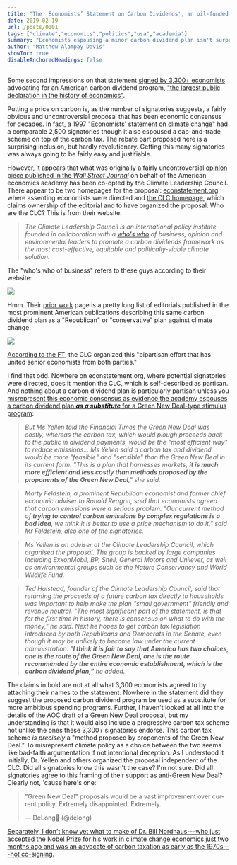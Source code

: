 ```yaml
---
title: "The 'Economists’ Statement on Carbon Dividends', an oil-funded Trojan horse?"
date: 2019-02-19
url: /posts/0001
tags: ["climate","economics","politics","usa","academia"]
summary: "Economists espousing a minor carbon dividend plan isn't surprising. But Janet Yellen, Marty Feldstein, and the oil-backed Climate Leadership Council seem to have purposely misappropriated and misrepresented the thousands of signatories' support to fabricate a non-existent consensus against complementary climate policy, namely green public works and subsidy programs."
author: "Matthew Alampay Davis"
showToc: true
disableAnchoredHeadings: false
---
```


Some second impressions on that statement [signed by 3,300+
economists](https://www.econstatement.org/) advocating for an American
carbon dividend program, ["the largest public declaration in the history
of
economics"](https://twitter.com/MartinRavallion/status/1097253630426652672).

Putting a price on carbon is, as the number of signatories suggests, a
fairly obvious and uncontroversial proposal that has been economic
consensus for decades. In fact, a 1997 ["Economists' statement on
climate
change"](https://twitter.com/Undercoverhist/status/1097632145680543744)
had a comparable 2,500 signatories though it also espoused a
cap-and-trade scheme on top of the carbon tax. The rebate part proposed
here is a surprising inclusion, but hardly revolutionary. Getting this
many signatories was always going to be fairly easy and justifiable.

However, it appears that what was originally a fairly uncontroversial
[opinion piece published in the *Wall Street
Journal*](https://www.wsj.com/articles/economists-statement-on-carbon-dividends-11547682910)
on behalf of the American economics academy has been co-opted by the
Climate Leadership Council. There appear to be two homepages for the
proposal: [econstatement.org](https://www.econstatement.org/) where
assenting economists were directed and [the CLC
homepage](https://www.clcouncil.org/economists-statement/), which claims
ownership of the editorial and to have organized the proposal. Who are
the CLC? This is from their website:

> *The Climate Leadership Council is an international policy institute
> founded in collaboration with a [who's
> who](https://www.clcouncil.org/founding-members/) of business, opinion
> and environmental leaders to promote a carbon dividends framework as
> the most cost-effective, equitable and politically-viable climate
> solution.*

The "who's who of business" refers to these guys according to their
website:

![](/blog/blog-files/clc-sponsors.png)

Hmm. Their [prior work](https://www.clcouncil.org/endorsements/) page is
a pretty long list of editorials published in the most prominent
American publications describing this same carbon dividend plan as a
"Republican" or "conservative" plan against climate change.

![](/blog/blog-files/clc-framing.png)

[According to the
FT](https://www.ft.com/content/fa0815fe-3299-11e9-bd3a-8b2a211d90d5),
the CLC organized this "bipartisan effort that has united senior
economists from both parties."

I find that odd. Nowhere on econstatement.org, where potential
signatories were directed, does it mention the CLC, which is
self-described as partisan. And nothing about a carbon dividend plan is
particularly partisan unless you [misrepresent this economic consensus
as evidence the academy espouses a carbon dividend plan ***as a
substitute*** for a Green New Deal-type stimulus
program](https://www.ft.com/content/fa0815fe-3299-11e9-bd3a-8b2a211d90d5):

> *But Ms Yellen told the Financial Times the Green New Deal was costly,
> whereas the carbon tax, which would plough proceeds back to the public
> in dividend payments, would be the "most efficient way" to reduce
> emissions... Ms Yellen said a carbon tax and dividend would be more
> "feasible" and "sensible" than the Green New Deal in its current form.
> "This is a plan that harnesses markets, **it is much more efficient
> and less costly than methods proposed by the proponents of the Green
> New Deal**," she said.*

> *Marty Feldstein, a prominent Republican economist and former chief
> economic adviser to Ronald Reagan, said that economists agreed that
> carbon emissions were a serious problem. "Our current method of
> **trying to control carbon emissions by complex regulations is a bad
> idea**, we think it is better to use a price mechanism to do it," said
> Mr Feldstein, also one of the signatories.*

> *Ms Yellen is an adviser at the Climate Leadership Council, which
> organised the proposal. The group is backed by large companies
> including ExxonMobil, BP, Shell, General Motors and Unilever, as well
> as environmental groups such as the Nature Conservancy and World
> Wildlife Fund.*

> *Ted Halstead, founder of the Climate Leadership Council, said that
> returning the proceeds of a future carbon tax directly to households
> was important to help make the plan "small government" friendly and
> revenue neutral. "The most significant part of the statement, is that
> for the first time in history, there is consensus on what to do with
> the money," he said. Next he hopes to get carbon tax legislation
> introduced by both Republicans and Democrats in the Senate, even
> though it may be unlikely to become law under the current
> administration. "**I think it is fair to say that America has two
> choices, one is the route of the Green New Deal, one is the route
> recommended by the entire economic establishment, which is the carbon
> dividend plan,"** he added.*

The claims in bold are not at all what 3,300 economists agreed to by
attaching their names to the statement. Nowhere in the statement did
they suggest the proposed carbon dividend program be used as a
substitute for more ambitious spending programs. Further, I haven't
looked at all into the details of the AOC draft of a Green New Deal
proposal, but my understanding is that it would also include a
progressive carbon tax scheme not unlike the ones these 3,300+
signatories endorse. This carbon tax scheme *is precisely* a "method
proposed by proponents of the Green New Deal." To misrepresent climate
policy as a choice between the two seems like bad-faith argumentation if
not intentional deception. As I understood it initially, Dr. Yellen and
others organized the proposal independent of the CLC. Did all
signatories know this wasn't the case? I'm not sure. Did all signatories
agree to this framing of their support as anti-Green New Deal? Clearly
not, 'cause here's one:

<blockquote class="twitter-tweet"><p lang="en" dir="ltr">"Green New Deal" proposals would be a vast improvement over current policy. Extremely disappointed. Extremely.</p>— DeLong🖖 (@delong) <a href="https://twitter.com/delong/status/1097346529512157185?ref_src=twsrc%5Etfw"February 18, 2019</a></blockquote> <script async src="https://platform.twitter.com/widgets.js" charset="utf-8"></script>

Separately, I don't know yet what to make of Dr. Bill Nordhaus---who
just accepted the Nobel Prize for his work in climate change economics
just two months ago and was an advocate of carbon taxation as early as
the 1970s---not co-signing.
